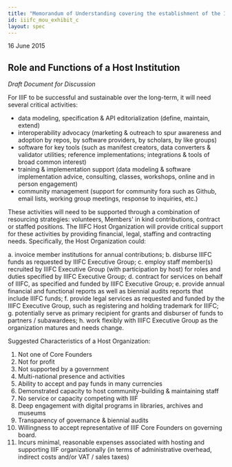 ```yaml
---
title: "Memorandum of Understanding covering the establishment of the IIIF Consortium - Exhibit C"
id: iiifc_mou_exhibit_c
layout: spec
---
```


16 June 2015

## Role and Functions of a Host Institution

_Draft Document for Discussion_

For IIIF to be successful and sustainable over the long-term, it will need several critical activities: 

  * data modeling, specification & API editorialization (define, maintain, extend)
  * interoperability advocacy (marketing & outreach to spur awareness and adoption by repos, by software providers, by scholars, by like groups) 
  * software for key tools (such as manifest creators, data converters & validator utilities; reference implementations; integrations & tools of broad common interest) 
  * training & implementation support (data modeling & software implementation advice, consulting, classes, workshops, online and in person engagement) 
  * community management (support for community fora such as Github, email lists, working group meetings, response to inquiries, etc.) 

These activities will need to be supported through a combination of resourcing strategies: volunteers, Members' in kind contributions, contract or staffed positions. The IIIFC Host Organization will provide critical support for these activities by providing financial, legal, staffing and contracting needs. Specifically, the Host Organization could: 

  a. invoice member institutions for annual contributions;
  b. disburse IIIFC funds as requested by IIIFC Executive Group;
  c. employ staff member(s) recruited by IIIFC Executive Group (with participation by host) for roles and duties specified by IIIFC Executive Group;
  d. contract for services on behalf of IIIFC, as specified and funded by IIIFC Executive Group;
  e. provide annual financial and functional reports as well as biennial audits reports that include IIIFC funds;
  f. provide legal services as requested and funded by the IIIFC Executive Group, such as registering and holding trademark for IIIFC;
  g. potentially serve as primary recipient for grants and disburser of funds to partners / subawardees;
  h. work flexibly with IIIFC Executive Group as the organization matures and needs change.

Suggested Characteristics of a Host Organization:

  1. Not one of Core Founders
  2. Not for profit
  3. Not supported by a government
  4. Multi-national presence and activities
  5. Ability to accept and pay funds in many currencies
  6. Demonstrated capacity to host community-building & maintaining staff
  7. No service or capacity competing with IIIF
  8. Deep engagement with digital programs in libraries, archives and museums
  9. Transparency of governance & biennial audits
  10. Willingness to accept representative of IIIF Core Founders on governing board.
  11. Incurs minimal, reasonable expenses associated with hosting and supporting IIIF organizationally (in terms of administrative overhead, indirect costs and/or VAT / sales taxes)


